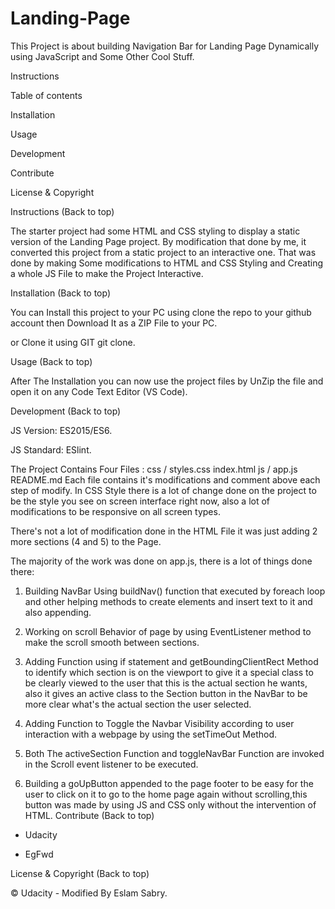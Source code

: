 # Landing-Page

This Project is about building Navigation Bar for Landing Page Dynamically using JavaScript and Some Other Cool Stuff.



Instructions

Table of contents

Installation

Usage

Development

Contribute

License & Copyright

Instructions
(Back to top)

The starter project had some HTML and CSS styling to display a static version of the Landing Page project. By modification that done by me, it converted this project from a static project to an interactive one. That was done by making Some modifications to HTML and CSS Styling and Creating a whole JS File to make the Project Interactive.

Installation
(Back to top)

You can Install this project to your PC using clone the repo to your github account then Download It as a ZIP File to your PC.

or Clone it using GIT git clone.

Usage
(Back to top)

After The Installation you can now use the project files by UnZip the file and open it on any Code Text Editor (VS Code).

Development
(Back to top)

JS Version: ES2015/ES6.

JS Standard: ESlint.

The Project Contains Four Files :
css /
styles.css
index.html
js /
app.js
README.md
Each file contains it's modifications and comment above each step of modify.
In CSS Style there is a lot of change done on the project to be the style you see on screen interface right now, also a lot of modifications to be responsive on all screen types.

There's not a lot of modification done in the HTML File it was just adding 2 more sections (4 and 5) to the Page.

The majority of the work was done on app.js, there is a lot of things done there:

  1. Building NavBar Using buildNav() function that executed by foreach loop and other helping methods to create elements and insert text to it and also appending.

  2. Working on scroll Behavior of page by using EventListener method to make the scroll smooth between sections.

  3. Adding Function using if statement and getBoundingClientRect Method to identify which section is on the viewport to give it a special class to be clearly viewed to the user that this is the actual section he wants, also it gives an active class to the Section button in the NavBar to be more clear what's the actual section the user selected.

  4. Adding Function to Toggle the Navbar Visibility according to user interaction with a webpage by using the setTimeOut Method.

  5. Both The activeSection Function and toggleNavBar Function are invoked in the Scroll event listener to be executed.

  6. Building a goUpButton appended to the page footer to be easy for the user to click on it to go to the home page again without scrolling,this button was made by using JS and CSS only without the intervention of HTML.
Contribute
(Back to top)

- Udacity

- EgFwd

License & Copyright
(Back to top)

© Udacity - Modified By Eslam Sabry.
